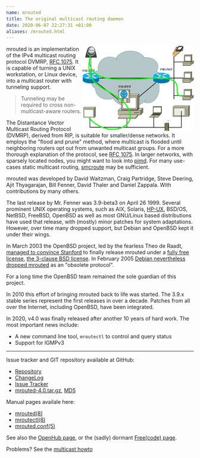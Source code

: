 ```yaml
---
name: mrouted
title: The original multicast routing daemon
date: 2020-06-07 22:27:31 +01:00
aliases: /mrouted.html
---
```

<img src="/images/dvmrp.png" style="width: 300px; height: 229px; float: right">

mrouted is an implementation of the IPv4 multicast routing protocol
DVMRP, [RFC 1075][].  It is capable of turning a UNIX workstation, or
Linux device, into a multicast router with tunneling support.

> Tunneling may be required to cross non-multicast-aware routers.

The Distantance Vector Multicast Routing Protocol (DVMRP), derived from
RIP, is suitable for smaller/dense networks.  It employs the "flood and
prune" method, where multicast is flooded until neighboring routers opt
out from unwanted multicast groups.  For a more thorough explanation of
the protocol, see [RFC 1075][].  In larger networks, with sparsely
located nodes, you might want to look into [pimd](/pimd.html).  For many
use-cases static multicast routing, [smcroute](/smcroute.html) may be
sufficient.

mrouted was developed by David Waitzman, Craig Partridge, Steve Deering,
Ajit Thyagarajan, Bill Fenner, David Thaler and Daniel Zappala.  With
contributions by many others.

The last release by Mr. Fenner was 3.9-beta3 on April 26 1999.  Several
prominent UNIX operating systems, such as AIX, Solaris, [HP-UX][],
BSD/OS, NetBSD, FreeBSD, OpenBSD as well as most GNU/Linux based
distributions have used that release, with (mostly) minor patches for
system adaptations.  However, over time many dropped support, but Debian
and OpenBSD kept it under their wings.

In March 2003 the OpenBSD project, led by the fearless Theo de Raadt,
[managed to convince Stanford][1] to finally release mrouted under a
[fully free license][2], [the 3-clause BSD license][3].  In February
2005 [Debian nevertheless dropped mrouted][4] as an "obsolete protocol".

For a long time the OpenBSD team remained the sole guardian of this
project.

In 2010 this effort of bringing mrouted back to life was started. The
3.9.x stable series represent the first releases in over a decade.
Patches from all over the Internet, including OpenBSD, have been
integrated.

In 2020, v4.0 was finally released after another 10 years of hard work.
The most important news include:

   * A new command line tool, `mroutectl` to control and query status
   * Support for IGMPv3

----

Issue tracker and GIT repository available at GitHub:

   * [Repository](https://github.com/troglobit/mrouted)
   * [ChangeLog](https://github.com/troglobit/mrouted/releases/tag/4.0)
   * [Issue Tracker](https://github.com/troglobit/mrouted/issues)
   * [mrouted-4.0.tar.gz](https://ftp.troglobit.com/mrouted/mrouted-4.0.tar.gz),
     [MD5](https://ftp.troglobit.com/mrouted/mrouted-4.0.tar.gz.md5)

Manual pages availale here:

   * [mrouted(8)](https://man.troglobit.com/man8/mrouted.8.html)
   * [mroutectl(8)](https://man.troglobit.com/man8/mroutectl.8.html)
   * [mrouted.conf(5)](https://man.troglobit.com/man5/mrouted.conf.5.html)

See also the [OpenHub page](https://www.openhub.net/p/mrouted/), or the
(sadly) dormant [Free(code) page](http://freecode.com/projects/mrouted).

Problems?  See the [multicast howto](/multicast-howto.html)

[1]: https://www.openbsd.org/cgi-bin/cvsweb/src/usr.sbin/mrouted/LICENSE
[2]: https://github.com/troglobit/mrouted/blob/master/LICENSE
[3]: https://en.wikipedia.org/wiki/BSD_licenses
[4]: https://bugs.debian.org/cgi-bin/bugreport.cgi?bug=288112
[HP-UX]: https://docs.hp.com/en/B2355-90777/ch01s01.html
[RFC 1075]: https://tools.ietf.org/html/rfc1075
